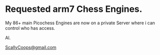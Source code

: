 # Requested arm7 Chess Engines.

My 86+ main Picochess Engines are now on a private Server where i can control who has access.

  
Al.
  
ScallyCoops@gmail.com


